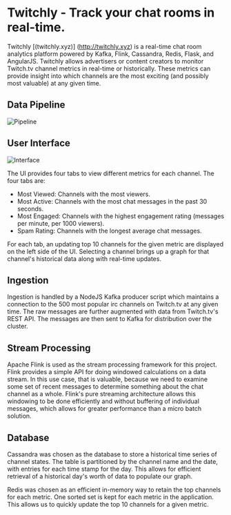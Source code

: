 # Twitchly - Track your chat rooms in real-time.

Twitchly [(twitchly.xyz)] (http://twitchly.xyz) is a real-time chat room analytics platform powered by Kafka, Flink, Cassandra, Redis, Flask, and AngularJS. Twitchly allows advertisers or content creators to monitor Twitch.tv channel metrics in real-time or historically. These metrics can provide insight into which channels are the most exciting (and possibly most valuable) at any given time.

## Data Pipeline

![Pipeline](http://i.imgur.com/kAYcbO2.png)

## User Interface

![Interface](http://i.imgur.com/rg8HhhR.png)

The UI provides four tabs to view different metrics for each channel. The four tabs are:
 - Most Viewed: Channels with the most viewers.
 - Most Active: Channels with the most chat messages in the past 30 seconds.
 - Most Engaged: Channels with the highest engagement rating (messages per minute, per 1000 viewers).
 - Spam Rating: Channels with the longest average chat messages.

 For each tab, an updating top 10 channels for the given metric are displayed on the left side of the UI. Selecting a channel brings up a graph for that channel's historical data along with real-time updates.

## Ingestion

Ingestion is handled by a NodeJS Kafka producer script which maintains a connection to the 500 most popular irc channels on Twitch.tv at any given time. The raw messages are further augmented with data from Twitch.tv's REST API. The messages are then sent to Kafka for distribution over the cluster.

## Stream Processing

Apache Flink is used as the stream processing framework for this project. Flink provides a simple API for doing windowed calculations on a data stream. In this use case, that is valuable, because we need to examine some set of recent messages to determine something about the chat channel as a whole. Flink's pure streaming architecture allows this windowing to be done efficiently and without buffering of individual messages, which allows for greater performance than a micro batch solution.

## Database

Cassandra was chosen as the database to store a historical time series of channel states. The table is partitioned by the channel name and the date, with entries for each time stamp for the day. This allows for efficient retrieval of a historical day's worth of data to populate our graph.

Redis was chosen as an efficient in-memory way to retain the top channels for each metric. One sorted set is kept for each metric in the application. This allows us to quickly update the top 10 channels for a given metric.
